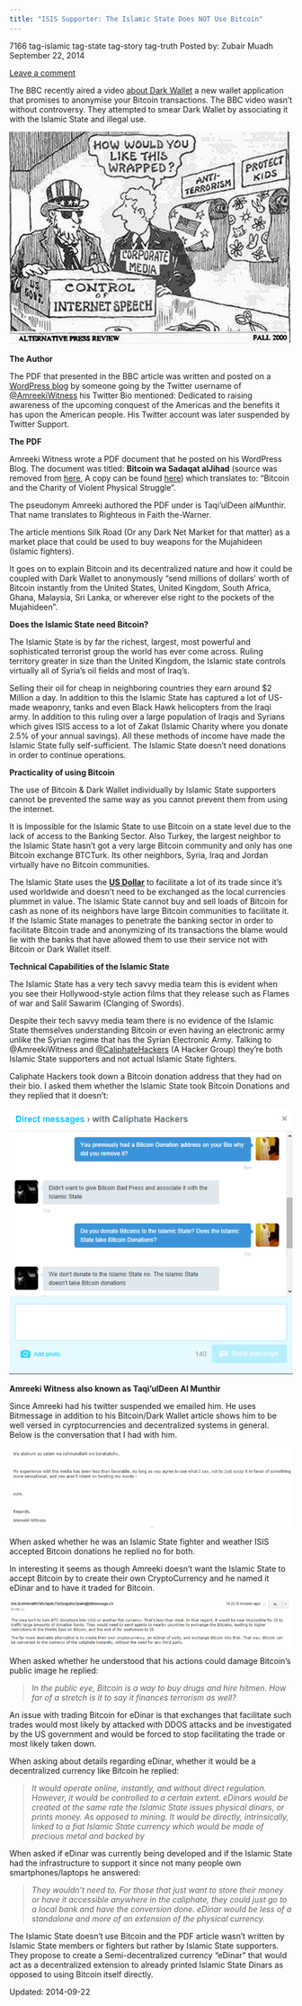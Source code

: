 ```yaml
---
title: "ISIS Supporter: The Islamic State Does NOT Use Bitcoin"
---
```


7166  tag-islamic tag-state tag-story tag-truth
Posted by: 
Zubair Muadh
<span>September 22, 2014</span>
    
<a href="/2014/09/22/bitcoin-is-not-being-used-by-the-islamic-state/#respond">Leave a comment</a></span>
</p>
<p>The BBC recently aired a video <a href="http://www.bbc.co.uk/news/technology-29283124" target="_blank">about Dark Wallet</a> a new wallet application that promises to anonymise your Bitcoin transactions. The BBC video wasn’t without controversy. They attempted to smear Dark Wallet by associating it with the Islamic State and illegal use.</p>
<img src="/imgs/2014/09/btcwrap.jpg" />

<p><strong>The Author</strong></p>
<p>The PDF that presented in the BBC article was written and posted on a <a href="https://alkhilafaharidat.files.wordpress.com">WordPress blog</a> by someone going by the Twitter username of <a href="https://twitter.com/amreekiwitness" target="_blank">@AmreekiWitness</a> his Twitter Bio mentioned: Dedicated to raising awareness of the upcoming conquest of the Americas and the benefits it has upon the American people. His Twitter account was later suspended by Twitter Support.</p>
<p><strong>The PDF</strong></p>
<p>Amreeki Witness wrote a PDF document that he posted on his WordPress Blog. The document was titled: <strong>Bitcoin wa Sadaqat al­Jihad</strong> (source was removed from <a href="http://alkhilafaharidat.wordpress.com/2014/07/07/al-khilafah-aridat/">here</a>, A copy can be found <a href="http://www.scribd.com/doc/240561686/Bitcoin-wa-Sadaqat-al-Jihad" target="_blank">here</a>) which translates to: &#8220;Bitcoin and the Charity of Violent Physical Struggle&#8221;.</p>
<p>The pseudonym Amreeki authored the PDF under is Taqi’ul­Deen al­Munthir. That name translates to Righteous in Faith the-Warner.</p>
<p>The article mentions Silk Road (Or any Dark Net Market for that matter) as a market place that could be used to buy weapons for the Mujahideen (Islamic fighters).</p>
<p>It goes on to explain Bitcoin and its decentralized nature and how it could be coupled with Dark Wallet to anonymously “send millions of dollars’ worth of Bitcoin instantly from the United States, United Kingdom, South Africa, Ghana, Malaysia, Sri Lanka, or wherever else right to the pockets of the Mujahideen”.</p>
<p><strong>Does the Islamic State need Bitcoin?</strong></p>
<p>The Islamic State is by far the richest, largest, most powerful and sophisticated terrorist group the world has ever come across. Ruling territory greater in size than the United Kingdom, the Islamic state controls virtually all of Syria’s oil fields and most of Iraq’s.</p>
<p>Selling their oil for cheap in neighboring countries they earn around $2 Million a day. In addition to this the Islamic State has captured a lot of US-made weaponry, tanks and even Black Hawk helicopters from the Iraqi army. In addition to this ruling over a large population of Iraqis and Syrians which gives ISIS access to a lot of Zakat (Islamic Charity where you donate 2.5% of your annual savings). All these methods of income have made the Islamic State fully self-sufficient. The Islamic State doesn’t need donations in order to continue operations.</p>
<p><strong>Practicality of using Bitcoin</strong></p>
<p>The use of Bitcoin &amp; Dark Wallet individually by Islamic State supporters cannot be prevented the same way as you cannot prevent them from using the internet.</p>
<p>It is Impossible for the Islamic State to use Bitcoin on a state level due to the lack of access to the Banking Sector. Also Turkey, the largest neighbor to the Islamic State hasn’t got a very large Bitcoin community and only has one Bitcoin exchange BTCTurk. Its other neighbors, Syria, Iraq and Jordan virtually have no Bitcoin communities.</p>
<p>The Islamic State uses the <span style="text-decoration: underline;"><strong>US Dollar</strong></span> to facilitate a lot of its trade since it’s used worldwide and doesn’t need to be exchanged as the local currencies plummet in value. The Islamic State cannot buy and sell loads of Bitcoin for cash as none of its neighbors have large Bitcoin communities to facilitate it. If the Islamic State manages to penetrate the banking sector in order to facilitate Bitcoin trade and anonymizing of its transactions the blame would lie with the banks that have allowed them to use their service not with Bitcoin or Dark Wallet itself.</p>
<p><strong>Technical Capabilities of the Islamic State</strong></p>
<p>The Islamic State has a very tech savvy media team this is evident when you see their Hollywood-style action films that they release such as Flames of war and Salil Sawarim (Clanging of Swords).</p>
<p>Despite their tech savvy media team there is no evidence of the Islamic State themselves understanding Bitcoin or even having an electronic army unlike the Syrian regime that has the Syrian Electronic Army. Talking to @AmreekiWitness and <a href="https://twitter.com/KhilafaHackers" target="_blank">@CaliphateHackers</a> (A Hacker Group) they’re both Islamic State supporters and not actual Islamic State fighters.</p>
<p>Caliphate Hackers took down a Bitcoin donation address that they had on their bio. I asked them whether the Islamic State took Bitcoin Donations and they replied that it doesn’t:</p>
<img src="/imgs/2014/09/caliphe2.png" />

<p><strong>Amreeki Witness also known as Taqi’ulDeen Al Munthir</strong></p>
<p>Since Amreeki had his twitter suspended we emailed him. He uses Bitmessage in addition to his Bitcoin/Dark Wallet article shows him to be well versed in cyrptocurrencies and decentralized systems in general. Below is the conversation that I had with him.</p>
<img src="/imgs/2014/09/amerikee2.png" />

<p>When asked whether he was an Islamic State fighter and weather ISIS accepted Bitcoin donations he replied no for both.</p>
<p>In interesting it seems as though Amreeki doesn’t want the Islamic State to accept Bitcoin by to create their own CryptoCurrency and he named it eDinar and to have it traded for Bitcoin.</p>
<img src="/imgs/2014/09/amreeki3.png" />

<p>When asked whether he understood that his actions could damage Bitcoin’s public image he replied:</p>
<blockquote><p><em>In the public eye, Bitcoin is a way to buy drugs and hire hitmen. How far of a stretch is it to say it finances terrorism as well?</em></p></blockquote>
<p>An issue with trading Bitcoin for eDinar is that exchanges that facilitate such trades would most likely by attacked with DDOS attacks and be investigated by the US government and would be forced to stop facilitating the trade or most likely taken down.</p>
<p>When asking about details regarding eDinar, whether it would be a decentralized currency like Bitcoin he replied:</p>
<blockquote><p><em>It would operate online, instantly, and without direct regulation. However, it would be controlled to a certain extent. eDinars would be created at the same rate the Islamic State issues physical dinars, or prints money. As opposed to mining. It would be directly, intrinsically, linked to a fiat Islamic State currency which would be made of precious metal and backed by</em></p></blockquote>
<p>When asked if eDinar was currently being developed and if the Islamic State had the infrastructure to support it since not many people own smartphones/laptops he answered:</p>
<blockquote><p><em>They wouldn&#8217;t need to. For those that just want to store their money or have it accessible anywhere in the caliphate, they could just go to a local bank and have the conversion done. eDinar would be less of a standalone and more of an extension of the physical currency.</em></p></blockquote>
<p>The Islamic State doesn’t use Bitcoin and the PDF article wasn’t written by Islamic State members or fighters but rather by Islamic State supporters. They propose to create a Semi-decentralized currency “eDinar” that would act as a decentralized extension to already printed Islamic State Dinars as opposed to using Bitcoin itself directly.</p>

Updated: 2014-09-22    
